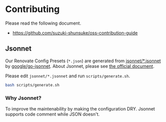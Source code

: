# Contributing

Please read the following document.

- https://github.com/suzuki-shunsuke/oss-contribution-guide

## Jsonnet

Our Renovate Config Presets (`*.json`) are generated from [jsonnet/*.jsonnet](jsonnet) by [google/go-jsonnet](https://github.com/google/go-jsonnet).
About Jsonnet, please see [the official document](https://jsonnet.org/).

Please edit `jsonnet/*.jsonnet` and run `scripts/generate.sh`.

```sh
bash scripts/generate.sh
```

### Why Jsonnet?

To improve the maintenability by making the configuration DRY.
Jsonnet supports code comment while JSON doesn't.
